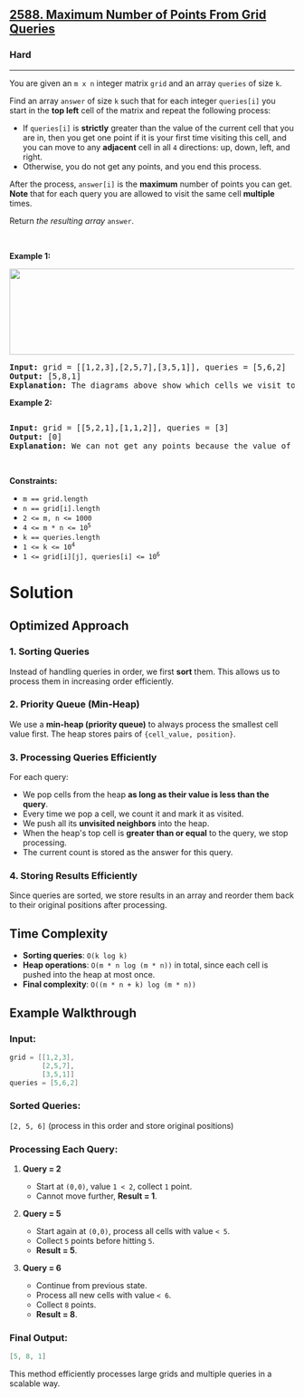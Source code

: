 <h2><a href="https://leetcode.com/problems/maximum-number-of-points-from-grid-queries">2588. Maximum Number of Points From Grid Queries</a></h2><h3>Hard</h3><hr><p>You are given an <code>m x n</code> integer matrix <code>grid</code> and an array <code>queries</code> of size <code>k</code>.</p>

<p>Find an array <code>answer</code> of size <code>k</code> such that for each integer <code>queries[i]</code> you start in the <strong>top left</strong> cell of the matrix and repeat the following process:</p>

<ul>
	<li>If <code>queries[i]</code> is <strong>strictly</strong> greater than the value of the current cell that you are in, then you get one point if it is your first time visiting this cell, and you can move to any <strong>adjacent</strong> cell in all <code>4</code> directions: up, down, left, and right.</li>
	<li>Otherwise, you do not get any points, and you end this process.</li>
</ul>

<p>After the process, <code>answer[i]</code> is the <strong>maximum</strong> number of points you can get. <strong>Note</strong> that for each query you are allowed to visit the same cell <strong>multiple</strong> times.</p>

<p>Return <em>the resulting array</em> <code>answer</code>.</p>

<p>&nbsp;</p>
<p><strong class="example">Example 1:</strong></p>
<img alt="" src="https://assets.leetcode.com/uploads/2025/03/15/image1.png" style="width: 571px; height: 152px;" />
<pre>
<strong>Input:</strong> grid = [[1,2,3],[2,5,7],[3,5,1]], queries = [5,6,2]
<strong>Output:</strong> [5,8,1]
<strong>Explanation:</strong> The diagrams above show which cells we visit to get points for each query.</pre>

<p><strong class="example">Example 2:</strong></p>
<img alt="" src="https://assets.leetcode.com/uploads/2022/10/20/yetgriddrawio-2.png" />
<pre>
<strong>Input:</strong> grid = [[5,2,1],[1,1,2]], queries = [3]
<strong>Output:</strong> [0]
<strong>Explanation:</strong> We can not get any points because the value of the top left cell is already greater than or equal to 3.
</pre>

<p>&nbsp;</p>
<p><strong>Constraints:</strong></p>

<ul>
	<li><code>m == grid.length</code></li>
	<li><code>n == grid[i].length</code></li>
	<li><code>2 &lt;= m, n &lt;= 1000</code></li>
	<li><code>4 &lt;= m * n &lt;= 10<sup>5</sup></code></li>
	<li><code>k == queries.length</code></li>
	<li><code>1 &lt;= k &lt;= 10<sup>4</sup></code></li>
	<li><code>1 &lt;= grid[i][j], queries[i] &lt;= 10<sup>6</sup></code></li>
</ul>

# Solution

## Optimized Approach
### 1. **Sorting Queries**
Instead of handling queries in order, we first **sort** them. This allows us to process them in increasing order efficiently.

### 2. **Priority Queue (Min-Heap)**
We use a **min-heap (priority queue)** to always process the smallest cell value first. The heap stores pairs of `{cell_value, position}`.

### 3. **Processing Queries Efficiently**
For each query:
- We pop cells from the heap **as long as their value is less than the query**.
- Every time we pop a cell, we count it and mark it as visited.
- We push all its **unvisited neighbors** into the heap.
- When the heap's top cell is **greater than or equal** to the query, we stop processing.
- The current count is stored as the answer for this query.

### 4. **Storing Results Efficiently**
Since queries are sorted, we store results in an array and reorder them back to their original positions after processing.

## Time Complexity
- **Sorting queries**: `O(k log k)`
- **Heap operations**: `O(m * n log (m * n))` in total, since each cell is pushed into the heap at most once.
- **Final complexity**: `O((m * n + k) log (m * n))`

## Example Walkthrough
### Input:
```cpp
grid = [[1,2,3],
        [2,5,7],
        [3,5,1]]
queries = [5,6,2]
```

### Sorted Queries:
`[2, 5, 6]` (process in this order and store original positions)

### Processing Each Query:
1. **Query = 2**
   - Start at `(0,0)`, value `1 < 2`, collect `1` point.
   - Cannot move further, **Result = 1**.

2. **Query = 5**
   - Start again at `(0,0)`, process all cells with value `< 5`.
   - Collect `5` points before hitting `5`.
   - **Result = 5**.

3. **Query = 6**
   - Continue from previous state.
   - Process all new cells with value `< 6`.
   - Collect `8` points.
   - **Result = 8**.

### Final Output:
```cpp
[5, 8, 1]
```

This method efficiently processes large grids and multiple queries in a scalable way.

